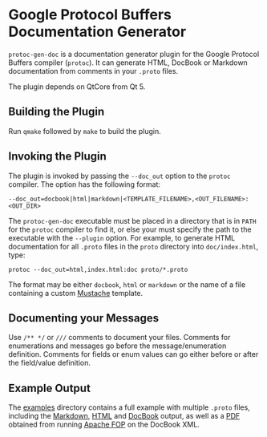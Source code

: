 # Google Protocol Buffers Documentation Generator

`protoc-gen-doc` is a documentation generator plugin for the
Google Protocol Buffers compiler (`protoc`). It can generate
HTML, DocBook or Markdown documentation from comments in your
`.proto` files.

The plugin depends on QtCore from Qt 5.

## Building the Plugin

Run `qmake` followed by `make` to build the plugin.

## Invoking the Plugin

The plugin is invoked by passing the `--doc_out` option to the
`protoc` compiler. The option has the following format:

    --doc_out=docbook|html|markdown|<TEMPLATE_FILENAME>,<OUT_FILENAME>:<OUT_DIR>

The `protoc-gen-doc` executable must be placed in a directory
that is in `PATH` for the `protoc` compiler to find it, or else
your must specify the path to the executable with the `--plugin`
option. For example, to generate HTML documentation for all
`.proto` files in the `proto` directory into `doc/index.html`,
type:

    protoc --doc_out=html,index.html:doc proto/*.proto

The format may be either `docbook`, `html` or `markdown` or the
name of a file containing a custom [Mustache][mustache] template.

## Documenting your Messages

Use `/** */` or `///` comments to document your files. Comments
for enumerations and messages go before the message/enumeration
definition. Comments for fields or enum values can go either
before or after the field/value definition.

## Example Output

The [examples][examples] directory contains a full example with
multiple `.proto` files, including the [Markdown][markdown],
[HTML][html] and [DocBook][docbook] output, as well as a [PDF][pdf]
obtained from running [Apache FOP][fop] on the DocBook XML.


[mustache]: http://mustache.github.io/ "Mustache - Logic-less templates"
[examples]: https://github.com/estan/protoc-gen-doc/tree/master/examples "Full Example"
[markdown]: https://github.com/estan/protoc-gen-doc/tree/master/examples/doc/example.md "Markdown Example Output"
[html]: https://rawgit.com/estan/protoc-gen-doc/master/examples/doc/example.html "HTML Example Output"
[docbook]: https://github.com/estan/protoc-gen-doc/blob/master/examples/doc/example.docbook "DocBook Example Output"
[pdf]: https://github.com/estan/protoc-gen-doc/raw/master/examples/doc/example.pdf "Formatted PDF"
[fop]: http://xmlgraphics.apache.org/fop/ "Apache FOP Website"
